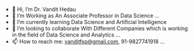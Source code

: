 - 👋 Hi, I’m Dr. Vandit Hedau 
- 👀 I’m Working as An Associate Professor in Data Science ...
- 🌱 I’m currently learning Data Science and Artificial Intelligence
- 💞️ I’m looking to collaborate With Different Companies which is working in the field of Data Science and Analytics ...
- 📫 How to reach me: vanditfsp@gmail.com, 91-9827741918 ...

<!---
Vanditfsp/Vanditfsp is a ✨ special ✨ repository because its `README.md` (this file) appears on your GitHub profile.
You can click the Preview link to take a look at your changes.
--->
